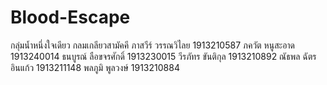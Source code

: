 # Blood-Escape
กลุ่มน้ำหนึ่งใจเดียว กลมเกลียวสามัคคี
ภาสวีร์ วรรณวิไลย 1913210587
ภควัต หนูสะอาด 1913240014
ธนบูรณ์ ลือขจรศักดิ์ 1913230015
วีรภัทร ขันติกุล 1913210892
ณัธพล ฉัตรอินแก้ว 1913211148
พลภูมิ พูลวงษ์ 1913210884
